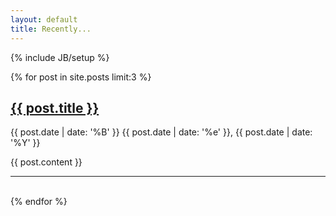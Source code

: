 ```yaml
---
layout: default
title: Recently...
---
```

{% include JB/setup %}


{% for post in site.posts limit:3 %}
<h2>
    <a href="{{ post.url }}" rel="bookmark" title="Permanent link to ">{{ post.title }}</a>
</h2>
<span>{{ post.date | date: '%B' }} {{ post.date | date: '%e' }}, {{ post.date | date: '%Y' }}</span>
<p>
    {{ post.content }}
</p>
<hr />
<br />
{% endfor %}